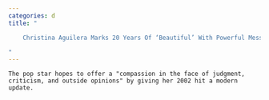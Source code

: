 ```yaml
---
categories: d
title: "

    Christina Aguilera Marks 20 Years Of ‘Beautiful’ With Powerful Message About Mental Health

"
---
```



    The pop star hopes to offer a "compassion in the face of judgment, criticism, and outside opinions" by giving her 2002 hit a modern update.

